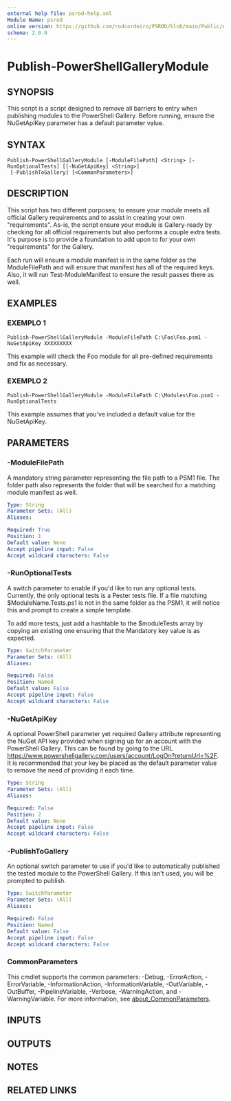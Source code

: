```yaml
---
external help file: psrod-help.xml
Module Name: psrod
online version: https://github.com/rodcordeiro/PSROD/blob/main/Public/Authoral/Preventive.ps1
schema: 2.0.0
---
```


# Publish-PowerShellGalleryModule

## SYNOPSIS
This script is a script designed to remove all barriers to entry when publishing modules to the PowerShell
Gallery.
Before running, ensure the NuGetApiKey parameter has a default parameter value.

## SYNTAX

```
Publish-PowerShellGalleryModule [-ModuleFilePath] <String> [-RunOptionalTests] [[-NuGetApiKey] <String>]
 [-PublishToGallery] [<CommonParameters>]
```

## DESCRIPTION
This script has two different purposes; to ensure your module meets all official Gallery requirements and to
assist in creating your own "requirements".
As-is, the script ensure your module is Gallery-ready by checking for
all official requirements but also performs a couple extra tests.
It's purpose is to provide a foundation to
add upon to for your own "requirements" for the Gallery.

Each run will ensure a module manifest is in the same folder as the ModuleFilePath and will ensure that manifest
has all of the required keys.
Also, it will run Test-ModuleManifest to ensure the result passes there as well.

## EXAMPLES

### EXEMPLO 1
```
Publish-PowerShellGalleryModule -ModuleFilePath C:\Foo\Foo.psm1 -NuGetApiKey XXXXXXXXX
```

This example will check the Foo module for all pre-defined requirements and fix as necessary.

### EXEMPLO 2
```
Publish-PowerShellGalleryModule -ModuleFilePath C:\Modules\Foo.psm1 -RunOptionalTests
```

This example assumes that you've included a default value for the NuGetApiKey.

## PARAMETERS

### -ModuleFilePath
A mandatory string parameter representing the file path to a PSM1 file.
The folder path also represents the
folder that will be searched for a matching module manifest as well.

```yaml
Type: String
Parameter Sets: (All)
Aliases:

Required: True
Position: 1
Default value: None
Accept pipeline input: False
Accept wildcard characters: False
```

### -RunOptionalTests
A switch parameter to enable if you'd like to run any optional tests.
Currently, the only optional tests is a
Pester tests file.
If a file matching $ModuleName.Tests.ps1 is not in the same folder as the PSM1, it will
notice this and prompt to create a simple template.

To add more tests, just add a hashtable to the $moduleTests array by copying an existing one ensuring
that the Mandatory key value is as expected.

```yaml
Type: SwitchParameter
Parameter Sets: (All)
Aliases:

Required: False
Position: Named
Default value: False
Accept pipeline input: False
Accept wildcard characters: False
```

### -NuGetApiKey
A optional PowerShell parameter yet required Gallery attribute representing the NuGet API key provided when
signing up for an account with the PowerShell Gallery.
This can be found by going to the URL
https://www.powershellgallery.com/users/account/LogOn?returnUrl=%2F.
It is recommended that your key be placed
as the default parameter value to remove the need of providing it each time.

```yaml
Type: String
Parameter Sets: (All)
Aliases:

Required: False
Position: 2
Default value: None
Accept pipeline input: False
Accept wildcard characters: False
```

### -PublishToGallery
An optional switch parameter to use if you'd like to automatically published the tested module to the PowerShell Gallery.
If this isn't used, you will be prompted to publish.

```yaml
Type: SwitchParameter
Parameter Sets: (All)
Aliases:

Required: False
Position: Named
Default value: False
Accept pipeline input: False
Accept wildcard characters: False
```

### CommonParameters
This cmdlet supports the common parameters: -Debug, -ErrorAction, -ErrorVariable, -InformationAction, -InformationVariable, -OutVariable, -OutBuffer, -PipelineVariable, -Verbose, -WarningAction, and -WarningVariable. For more information, see [about_CommonParameters](http://go.microsoft.com/fwlink/?LinkID=113216).

## INPUTS

## OUTPUTS

## NOTES

## RELATED LINKS
